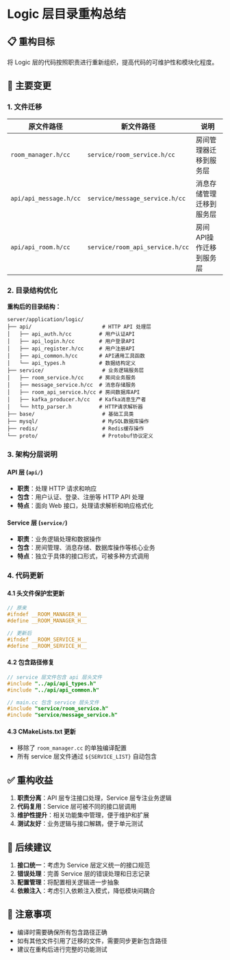 # Logic 层目录重构总结

## 📋 重构目标
将 Logic 层的代码按照职责进行重新组织，提高代码的可维护性和模块化程度。

## 🔄 主要变更

### 1. 文件迁移

| 原文件路径 | 新文件路径 | 说明 |
|-----------|-----------|------|
| `room_manager.h/cc` | `service/room_service.h/cc` | 房间管理器迁移到服务层 |
| `api/api_message.h/cc` | `service/message_service.h/cc` | 消息存储管理迁移到服务层 |
| `api/api_room.h/cc` | `service/room_api_service.h/cc` | 房间API操作迁移到服务层 |

### 2. 目录结构优化

**重构后的目录结构：**
```
server/application/logic/
├── api/                       # HTTP API 处理层
│   ├── api_auth.h/cc         # 用户认证API
│   ├── api_login.h/cc        # 用户登录API  
│   ├── api_register.h/cc     # 用户注册API
│   ├── api_common.h/cc       # API通用工具函数
│   └── api_types.h           # 数据结构定义
├── service/                   # 业务逻辑服务层
│   ├── room_service.h/cc     # 房间业务服务
│   ├── message_service.h/cc  # 消息存储服务
│   ├── room_api_service.h/cc # 房间数据库API
│   ├── kafka_producer.h/cc   # Kafka消息生产者
│   └── http_parser.h         # HTTP请求解析器
├── base/                      # 基础工具类
├── mysql/                     # MySQL数据库操作
├── redis/                     # Redis缓存操作
└── proto/                     # Protobuf协议定义
```

### 3. 架构分层说明

#### API 层 (`api/`)
- **职责**：处理 HTTP 请求和响应
- **包含**：用户认证、登录、注册等 HTTP API 处理
- **特点**：面向 Web 接口，处理请求解析和响应格式化

#### Service 层 (`service/`)
- **职责**：业务逻辑处理和数据操作
- **包含**：房间管理、消息存储、数据库操作等核心业务
- **特点**：独立于具体的接口形式，可被多种方式调用

### 4. 代码更新

#### 4.1 头文件保护宏更新
```cpp
// 原来
#ifndef __ROOM_MANAGER_H__
#define __ROOM_MANAGER_H__

// 更新后
#ifndef __ROOM_SERVICE_H__
#define __ROOM_SERVICE_H__
```

#### 4.2 包含路径修复
```cpp
// service 层文件包含 api 层头文件
#include "../api/api_types.h"
#include "../api/api_common.h"

// main.cc 包含 service 层头文件
#include "service/room_service.h"
#include "service/message_service.h"
```

#### 4.3 CMakeLists.txt 更新
- 移除了 `room_manager.cc` 的单独编译配置
- 所有 service 层文件通过 `${SERVICE_LIST}` 自动包含

## ✅ 重构收益

1. **职责分离**：API 层专注接口处理，Service 层专注业务逻辑
2. **代码复用**：Service 层可被不同的接口层调用
3. **维护性提升**：相关功能集中管理，便于维护和扩展
4. **测试友好**：业务逻辑与接口解耦，便于单元测试

## 🔧 后续建议

1. **接口统一**：考虑为 Service 层定义统一的接口规范
2. **错误处理**：完善 Service 层的错误处理和日志记录
3. **配置管理**：将配置相关逻辑进一步抽象
4. **依赖注入**：考虑引入依赖注入模式，降低模块间耦合

## 📝 注意事项

- 编译时需要确保所有包含路径正确
- 如有其他文件引用了迁移的文件，需要同步更新包含路径
- 建议在重构后进行完整的功能测试